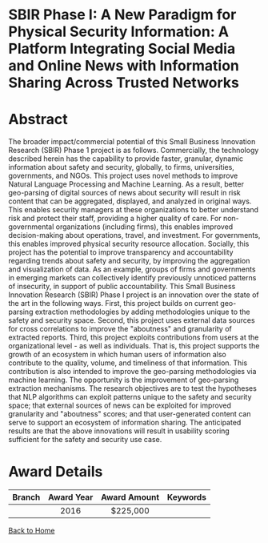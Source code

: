 
SBIR Phase I: A New Paradigm for Physical Security Information: A Platform Integrating Social Media and Online News with Information Sharing Across Trusted Networks
====================================================================================================================================================================

# Abstract


The broader impact/commercial potential of this Small Business Innovation Research (SBIR) Phase 1 project is as follows. Commercially, the technology described herein has the capability to provide faster, granular, dynamic information about safety and security, globally, to firms, universities, governments, and NGOs. This project uses novel methods to improve Natural Language Processing and Machine Learning. As a result, better geo-parsing of digital sources of news about security will result in risk content that can be aggregated, displayed, and analyzed in original ways. This enables security managers at these organizations to better understand risk and protect their staff, providing a higher quality of care. For non-governmental organizations (including firms), this enables improved decision-making about operations, travel, and investment. For governments, this enables improved physical security resource allocation. Socially, this project has the potential to improve transparency and accountability regarding trends about safety and security, by improving the aggregation and visualization of data. As an example, groups of firms and governments in emerging markets can collectively identify previously unnoticed patterns of insecurity, in support of public accountability. This Small Business Innovation Research (SBIR) Phase I project is an innovation over the state of the art in the following ways. First, this project builds on current geo-parsing extraction methodologies by adding methodologies unique to the safety and security space. Second, this project uses external data sources for cross correlations to improve the "aboutness" and granularity of extracted reports. Third, this project exploits contributions from users at the organizational level - as well as individuals. That is, this project supports the growth of an ecosystem in which human users of information also contribute to the quality, volume, and timeliness of that information. This contribution is also intended to improve the geo-parsing methodologies via machine learning. The opportunity is the improvement of geo-parsing extraction mechanisms. The research objectives are to test the hypotheses that NLP algorithms can exploit patterns unique to the safety and security space; that external sources of news can be exploited for improved granularity and "aboutness" scores; and that user-generated content can serve to support an ecosystem of information sharing. The anticipated results are that the above innovations will result in usability scoring sufficient for the safety and security use case.  

# Award Details

|Branch|Award Year|Award Amount|Keywords|
| :---: | :---: | :---: | :---: |
||2016|$225,000||
  
  


[Back to Home](https://github.com/chrischow/dod_sbir_awards#256)